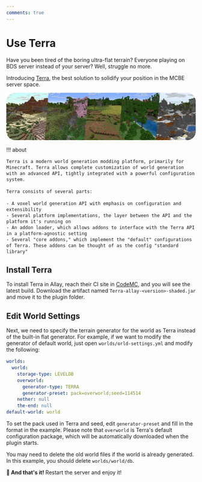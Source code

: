 ```yaml
---
comments: true
---
```


# Use Terra

Have you been tired of the boring ultra-flat terrain? Everyone playing on BDS server instead of your server? Well, struggle no more.

Introducing [Terra](https://github.com/PolyhedralDev/Terra), the best solution to solidify your position in the MCBE server space.

![use-terra-p1.png](use-terra-p1.png)

!!! about

    Terra is a modern world generation modding platform, primarily for Minecraft. Terra allows complete customization of world generation
    with an advanced API, tightly integrated with a powerful configuration system.

    Terra consists of several parts:

    - A voxel world generation API with emphasis on configuration and extensibility
    - Several platform implementations, the layer between the API and the platform it's running on
    - An addon loader, which allows addons to interface with the Terra API in a platform-agnostic setting
    - Several "core addons," which implement the "default" configurations of Terra. These addons can be thought of as the config "standard library"

## Install Terra

To install Terra in Allay, reach their CI site in [CodeMC](https://ci.codemc.io/job/PolyhedralDev/job/Terra/), and you will
see the latest build. Download the artifact named `Terra-allay-<version>-shaded.jar` and move it to the plugin folder.

## Edit World Settings

Next, we need to specify the terrain generator for the world as Terra instead of the built-in flat generator. For example,
if we want to modify the generator of default world, just open `worlds/orld-settings.yml` and modify the following:

```yml linenums="1" hl_lines="6-7"
worlds:
  world:
    storage-type: LEVELDB
    overworld:
      generator-type: TERRA
      generator-preset: pack=overworld;seed=114514
    nether: null
    the-end: null
default-world: world
```

To set the pack used in Terra and seed, edit `generator-preset` and fill in the format in the example. Please note that `overworld`
is Terra's default configuration package, which will be automatically downloaded when the plugin starts.

You may need to delete the old world files if the world is already generated. In this example, you should delete `worlds/world/db`.

**:partying_face: And that's it!** Restart the server and enjoy it!